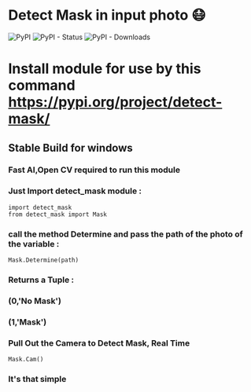 # Detect Mask in input photo :mask:
![PyPI](https://img.shields.io/pypi/v/detect_mask) ![PyPI - Status](https://img.shields.io/pypi/status/detect_mask) ![PyPI - Downloads](https://img.shields.io/pypi/dw/detect_mask)
# Install module for use by this command https://pypi.org/project/detect-mask/
## Stable Build for windows

### Fast AI,Open CV required to run this module
### Just Import detect_mask module : 
```
import detect_mask
from detect_mask import Mask
````

### call the method Determine and pass the path of the photo of the variable : 
```
Mask.Determine(path)
```
### Returns a Tuple :
###  (0,'No Mask')
###  (1,'Mask')


### Pull Out the Camera to Detect Mask, Real Time
```
Mask.Cam()
```
### It's that simple 
